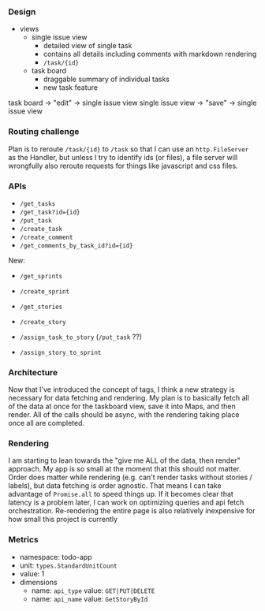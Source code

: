 ### Design

- views
  - single issue view
    - detailed view of single task
    - contains all details including comments with markdown rendering
    - `/task/{id}`
  - task board
    - draggable summary of individual tasks
    - new task feature

task board -> "edit" -> single issue view
single issue view -> "save" -> single issue view

### Routing challenge

Plan is to reroute `/task/{id}` to `/task` so that I can use an `http.FileServer` as the Handler, but unless I try to identify ids (or files), a file server will wrongfully also reroute requests for things like javascript and css files.

### APIs

- `/get_tasks`
- `/get_task?id={id}`
- `/put_task`
- `/create_task`
- `/create_comment`
- `/get_comments_by_task_id?id={id}`

New:

- `/get_sprints`
- `/create_sprint`

- `/get_stories`
- `/create_story`

- `/assign_task_to_story` (`/put_task` ??)
- `/assign_story_to_sprint`

### Architecture

Now that I've introduced the concept of tags, I think a new strategy is necessary for data fetching and rendering.
My plan is to basically fetch all of the data at once for the taskboard view, save it into Maps, and then render.
All of the calls should be async, with the rendering taking place once all are completed.

### Rendering

I am starting to lean towards the "give me ALL of the data, then render" approach. My app is so small at the moment that this should not matter. Order does matter while rendering (e.g. can't render tasks without stories / labels), but data fetching is order agnostic. That means I can take advantage of `Promise.all` to speed things up. If it becomes clear that latency is a problem later, I can work on optimizing queries and api fetch orchestration. Re-rendering the entire page is also relatively inexpensive for how small this project is currently

### Metrics

- namespace: todo-app
- unit: `types.StandardUnitCount`
- value: 1
- dimensions
  - name: `api_type` value: `GET|PUT|DELETE`
  - name: `api_name` value: `GetStoryById`
